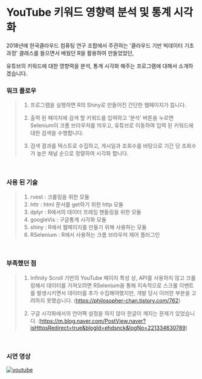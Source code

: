# YouTube 키워드 영향력 분석 및 통계 시각화

2018년에 한국클라우드 컴퓨팅 연구 조합에서 주관하는 '클라우드 기반 빅데이터 기초과정' 클래스를 들으면서 배웠던 R을 활용하여 만들었었던,

유튜브의 키워드에 대한 영향력을 분석, 통계 시각화 해주는 프로그램에 대해서 소개하겠습니다.

### 워크 플로우
> 1. 프로그램을 실행하면 R의 Shiny로 만들어진 간단한 웹페이지가 뜹니다.
>
>
> 2. 출력 된 페이지에 검색 할 키워드를 입력하고 '분석' 버튼을 누르면
    Selenium이 크롬 브라우저를 띄우고, 유튜브로 이동하여 입력 된
    키워드에 대한 검색을 수행합니다.
>
>
> 3. 검색 결과를 텍스트로 수집하고, 게시일과 조회수를 바탕으로 기간 당 
    조회수가 높은 채널 순으로 정렬하여 시각화 합니다.

<br/>

### 사용 된 기술
> 1. rvest : 크롤링을 위한 모듈
> 2. httr : html 문서를 get하기 위한 http 모듈
> 3. dplyr : R에서의 데이터 프레임 핸들링을 위한 모듈
> 4. googleVis : 구글통계 시각화 모듈
> 5. shiny : R에서 웹페이지를 만들기 위해 사용하는 모듈
> 6. RSelenium : R에서 사용하는 크롬 브라우저 제어 플러그인

<br/>

### 부족했던 점
> 1. Infinity Scroll 기반의 YouTube 페이지 특성 상, API를 사용하지 않고 크롤링해서 데이터를 가져오려면 RSelenium을 통해 지속적으로 스크롤 이벤트를 발생시키면서 데이터를 추가 수집해야했지만, 개발 당시 이러한 부분을 고려하지 못했습니다. 
(https://philosopher-chan.tistory.com/762)
> 
>
> 2. 구글 시각화에서의 언어팩 설정을 하지 않아 한글이 깨지는 문제가 있었습니다. 
(https://m.blog.naver.com/PostView.naver?isHttpsRedirect=true&blogId=ehdsnck&logNo=221334630789)

<br/>

### 시연 영상
[![youtube](https://img.youtube.com/vi/bbxOespGZbA/sddefault.jpg)](https://www.youtube.com/embed/bbxOespGZbA)



